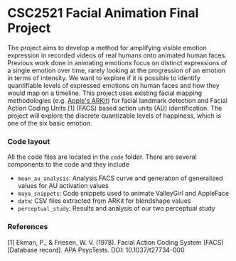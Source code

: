 # CSC2521 Facial Animation Final Project

The project aims to develop a method for amplifying visible emotion expression in recorded videos of real humans onto animated human faces. Previous work done in animating emotions focus on distinct expressions of a single emotion over time, rarely looking at the progression of an emotion in terms of intensity. We want to explore if it is possible to identify quantifiable levels of expressed emotions on human faces and how they would map on a timeline. This project uses existing facial mapping methodologies (e.g. <a href="https://developer.apple.com/documentation/arkit/">Apple's ARKit</a>) for facial landmark detection and Facial Action Coding Units [1] (FACS) based action units (AU) identification. The project will explore the discrete quantizable levels of happiness, which is one of the six basic emotion.

### Code layout

All the code files are located in the `code` folder. There are several components to the code and they include

- `mean_au_analysis`: Analysis FACS curve and generation of generalized values for AU activation values 
- `maya_snippets`: Code snippets used to animate ValleyGirl and AppleFace
- `data`: CSV files extracted from ARKit for blendshape values
- `perceptual_study`: Results and analysis of our two perceptual study

### References
[1] Ekman, P., & Friesen, W. V. (1978). Facial Action Coding System (FACS) [Database record]. APA PsycTests. DOI: 10.1037/t27734-000 

